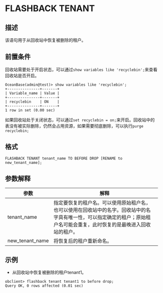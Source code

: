 FLASHBACK TENANT 
=====================================



描述 
-----------------------

该语句用于从回收站中恢复被删除的租户。

前置条件 
-------------------------

回收站需要处于开启状态，可以通过`show variables like 'recyclebin';`来查看回收站是否开启。

```unknow
OceanBase(admin@test)> show variables like 'recyclebin';
+---------------+-------+
| Variable_name | Value |
+---------------+-------+
| recyclebin    | ON    |
+---------------+-------+
1 row in set (0.00 sec)
```



如果回收站处于关闭状态，可以通过`set recyclebin = on;`来开启。回收站中的表没有被实际删除，仍然会占用资源，如果需要彻底删除，可以执行`purge recyclebin;`

格式 
-----------------------

```unknow
FLASHBACK TENANT tenant_name TO BEFORE DROP [RENAME to new_tenant_name];
```



参数解释​ 
--------------------------



|       参数        |                                          解释                                           |
|-----------------|---------------------------------------------------------------------------------------|
| tenant_name     | 指定要恢复的租户名。可以使用原始租户名，也可以使用在回收站中的名字。回收站中的名字具有唯一性，可以指定确定的租户；原始租户名可能会重复，此时恢复的是最晚进入回收站的租户。 |
| new_tenant_name | 将恢复后的租户重新命名。                                                                          |



示例 
-----------------------

* 从回收站中恢复被删除的租户tenant1。

  




```unknow
obclient> flashback tenant tenant1 to before drop;
Query OK, 0 rows affected (0.01 sec)
```



